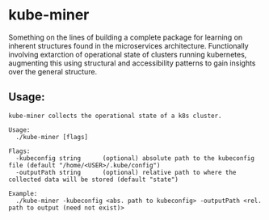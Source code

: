 # kube-miner

Something on the lines of building a complete package for learning on inherent structures found in the microservices architecture.
Functionally involving extarction of operational state of clusters running kubernetes, augmenting this using structural and accessibility patterns to gain insights over the general structure.

## Usage:
```
kube-miner collects the operational state of a k8s cluster.

Usage:
  ./kube-miner [flags]

Flags:
  -kubeconfig string      (optional) absolute path to the kubeconfig file (default "/home/<USER>/.kube/config")
  -outputPath string      (optional) relative path to where the collected data will be stored (default "state")

Example:
  ./kube-miner -kubeconfig <abs. path to kubeconfig> -outputPath <rel. path to output (need not exist)>
```
